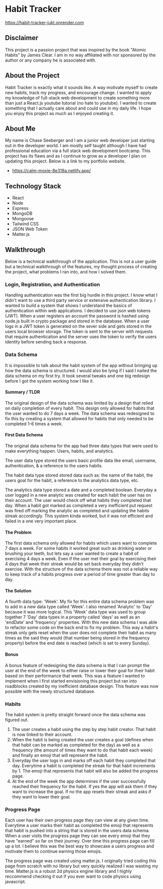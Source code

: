 # Habit Tracker

https://habit-tracker-jukt.onrender.com

## Disclaimer

This project is a passion project that was inspired by the book "Atomic Habits" by James Clear. I am in no way affiliated with nor sponsored by the author or any company he is associated with.

## About the Project

Habit Tracker is exactly what it sounds like. A way motivate myself to create new habits, track my progress, and encourage change. I wanted to apply my knowledge of full-stack web development to create something more than just a React.js youtube tutorial (no hate to youtube). I wanted to create something that I actually care about and could use in my daily life. I hope you enjoy this project as much as I enjoyed creating it. 

## About Me

My name is Chase Seeberger and I am a junior web developer just starting out in the developer world. I am mostly self taught although I have had professional education via a full stack web development bootcamp. This project has its flaws and as I continue to grow as a developer I plan on updating this project. Below is a link to my portfolio website.

- https://calm-moxie-8e318a.netlify.app/

## Technology Stack

- React
- Node
- Express
- MongoDB
- Mongoose
- Tailwind CSS
- JSON Web Token
- Matter.js

## Walkthrough

Below is a technical walkthrough of the application. This is not a user guide but a technical walkthrough of the features, my thought process of creating the project, what problems I ran into, and how I solved them.

### Login, Registration, and Authentication

Handling authentication was the first big hurdle in this project. I know what I didn't want to use a third party service or extensive authentication library. I wanted to build a system that shows I understand the basics of authentication within web applications. I decided to use json web tokens (JWT). When a user registers an account the password is hashed using node.js built in crypto package and stored in the database. When a user logs in a JWT token is generated on the sever side and gets stored in the users local browser storage. The token is sent to the server with requests that require authentication and the server uses the token to verify the users identity before sending back a response.

### Data Schema

It is impossible to talk about the habit system of the app without bringing up how the data schema is structured. I would also be lying if I said I nailed the data schema on my first try. It took several tweaks and one big redesign before I got the system working how I like it.

#### Summary / TLDR

The original design of the data schema was limited by a design that relied on daily completion of every habit. This design only allowed for habits that the user wanted to do 7 days a week. The data schema was redesigned to fix this by creating a system that allowed for habits that only needed to be completed 1-6 times a week.

#### First Data Schema

The original data schema for the app had three data types that were used to make everything happen. Users, habits, and analytics. 

The user data type stored the users basic profile data like email, username, authentication, & a reference to the users habits. 

The habit data type stored stored data such as: the name of the habit, the users goal for the habit, a reference to the analytics data type, etc. 

The analytics data type stored a date and a completed boolean. Everyday a user logged in a new analytic was created for each habit the user has on their account. The user would check off what habits they completed that day. When a habit got marked as completed a very inefficient put request was fired off marking the analytic as completed and updating the habits streak accordingly. This system kinda worked, but it was not efficient and failed in a one very important place.

#### The Problem

The first data schema only allowed for habits which users want to complete 7 days a week. For some habits it worked great such as drinking water or brushing your teeth, but lets say a user wanted to create a habit of exercising 4 days a week. Even if the user met their goal by exercising their 4 days that week their streak would be set back everyday they didn't exercise. With the structure of the data schema there was not a reliable way to keep track of a habits progress over a period of time greater than day to day.

#### The Solution

A fourth data type: 'Week'. My fix for this entire data schema problem was to add in a new data type called 'Week'. I also renamed 'Analytic' to 'Day' because it was more logical. This 'Week' data type was used to group together 7 'Day' data types in a property called 'days' as well as an 'endDate' and 'frequency' properties. With this new data schema I was able to refactor some code on the back end to fix my problem. This way a habit's streak only gets reset when the user does not complete their habit as many times as the said they would (that number being stored in the frequency property) before the end date is reached (which is set to every Sunday).

#### Bonus

A bonus feature of redesigning the data schema is that I can prompt the user at the end of the week to either raise or lower their goal for their habit based on their performance that week. This was a feature I wanted to implement when I first started envisioning this project but ran into roadblocks created by my inefficient database design. This feature was now possible with the newly structured database.


### Habits 

The habit system is pretty straight forward once the data schema was figured out. 

1. The user creates a habit using the step by step habit creator. That habit is now linked to their account. 
2. When the habit is being created the user creates a goal (defines when that habit can be marked as completed for the day) as well as a frequency (the amount of times they want to do that habit each week) and finally an emoji that will represent the habit.
3. Everyday the user logs in and marks off each habit they completed that day. Everytime a habit is completed the streak for that habit increments by 1. The emoji that represents that habit will also be added the progress page.
4. At the end of the week the app determines if the user successfully reached their frequency for the habit. If yes the app will ask them if they want to increase the goal. If no the app resets their streak and asks if they want to lower their goal.

### Progress Page

Each user has their own progress page they can view at any given time. Everytime a user marks their habit as completed the emoji that represents that habit is pushed into a string that is stored in the users data schema. When a user visits the progress page they can see every emoji that they have "earned" so far on their journey. Over time this progress page can fill up a lot. I believe this was the best way to showcase a users progress and motivate them to continue earning those emojis.

The progress page was created using matter.js. I originally tried coding this page from scratch with no library but very quickly realized I was wasting my time. Matter.js is a robust 2d physics engine library and I highly reccommend checking it out if you ever want to code physics using javascript.

